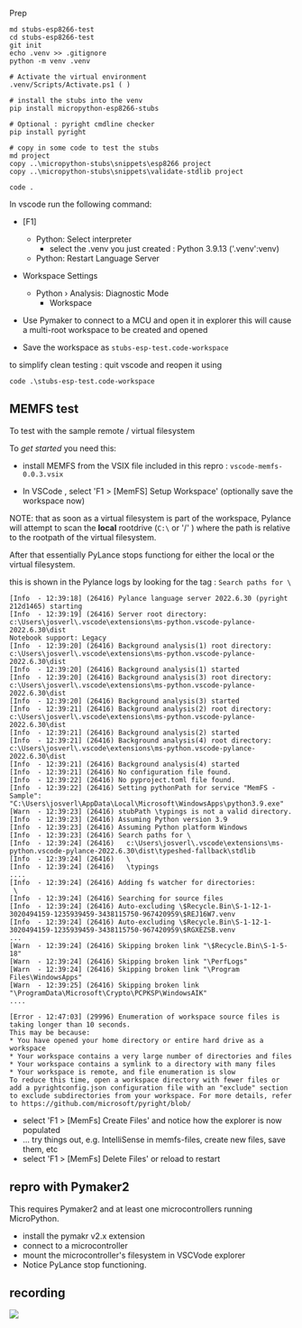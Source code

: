 Prep 

```
md stubs-esp8266-test
cd stubs-esp8266-test
git init 
echo .venv >> .gitignore
python -m venv .venv

# Activate the virtual environment
.venv/Scripts/Activate.ps1 ( )

# install the stubs into the venv
pip install micropython-esp8266-stubs

# Optional : pyright cmdline checker
pip install pyright

# copy in some code to test the stubs
md project
copy ..\micropython-stubs\snippets\esp8266 project
copy ..\micropython-stubs\snippets\validate-stdlib project

code .

```

In vscode run the following command:  
 - [F1]
   - Python: Select interpreter 
     - select the .venv you just created : Python 3.9.13 ('.venv':venv)  
   - Python: Restart Language Server

 - Workspace Settings
   - Python › Analysis: Diagnostic Mode
     - Workspace

 - Use Pymaker to connect to a MCU and open it in explorer
   this will cause a multi-root workspace to be created and opened
   
 - Save the workspace as `stubs-esp-test.code-workspace`
 
 to simplify clean testing : quit vscode and reopen it using 
``` 
code .\stubs-esp-test.code-workspace
```

## MEMFS test 

To test with the sample remote / virtual filesystem 

To *get started* you need this:

* install MEMFS from the VSIX file included in this repro : `vscode-memfs-0.0.3.vsix`

* In VSCode , select 'F1 > [MemFS] Setup Workspace' (optionally save the workspace now)

NOTE: that as soon as a virtual filesystem is part of the workspace, Pylance will attempt to scan the **local** rootdrive (`C:\` or '/' ) where the path is relative to the rootpath of the virtual filesystem.

After that essentially PyLance stops functiong for either the local  or the virtual filesystem.

this is shown in the Pylance logs by looking for the tag : `Search paths for \`
``` log 
[Info  - 12:39:18] (26416) Pylance language server 2022.6.30 (pyright 212d1465) starting
[Info  - 12:39:19] (26416) Server root directory: c:\Users\josverl\.vscode\extensions\ms-python.vscode-pylance-2022.6.30\dist
Notebook support: Legacy
[Info  - 12:39:20] (26416) Background analysis(1) root directory: c:\Users\josverl\.vscode\extensions\ms-python.vscode-pylance-2022.6.30\dist
[Info  - 12:39:20] (26416) Background analysis(1) started
[Info  - 12:39:20] (26416) Background analysis(3) root directory: c:\Users\josverl\.vscode\extensions\ms-python.vscode-pylance-2022.6.30\dist
[Info  - 12:39:20] (26416) Background analysis(3) started
[Info  - 12:39:21] (26416) Background analysis(2) root directory: c:\Users\josverl\.vscode\extensions\ms-python.vscode-pylance-2022.6.30\dist
[Info  - 12:39:21] (26416) Background analysis(2) started
[Info  - 12:39:21] (26416) Background analysis(4) root directory: c:\Users\josverl\.vscode\extensions\ms-python.vscode-pylance-2022.6.30\dist
[Info  - 12:39:21] (26416) Background analysis(4) started
[Info  - 12:39:21] (26416) No configuration file found.
[Info  - 12:39:22] (26416) No pyproject.toml file found.
[Info  - 12:39:22] (26416) Setting pythonPath for service "MemFS - Sample": "C:\Users\josverl\AppData\Local\Microsoft\WindowsApps\python3.9.exe"
[Warn  - 12:39:23] (26416) stubPath \typings is not a valid directory.
[Info  - 12:39:23] (26416) Assuming Python version 3.9
[Info  - 12:39:23] (26416) Assuming Python platform Windows
[Info  - 12:39:23] (26416) Search paths for \
[Info  - 12:39:24] (26416)   c:\Users\josverl\.vscode\extensions\ms-python.vscode-pylance-2022.6.30\dist\typeshed-fallback\stdlib
[Info  - 12:39:24] (26416)   \
[Info  - 12:39:24] (26416)   \typings
....
[Info  - 12:39:24] (26416) Adding fs watcher for directories:
 \
[Info  - 12:39:24] (26416) Searching for source files
[Info  - 12:39:24] (26416) Auto-excluding \$Recycle.Bin\S-1-12-1-3020494159-1235939459-3438115750-967420959\$REJ16W7.venv
[Info  - 12:39:24] (26416) Auto-excluding \$Recycle.Bin\S-1-12-1-3020494159-1235939459-3438115750-967420959\$RGXEZSB.venv
...
[Warn  - 12:39:24] (26416) Skipping broken link "\$Recycle.Bin\S-1-5-18"
[Warn  - 12:39:24] (26416) Skipping broken link "\PerfLogs"
[Warn  - 12:39:24] (26416) Skipping broken link "\Program Files\WindowsApps"
[Warn  - 12:39:25] (26416) Skipping broken link "\ProgramData\Microsoft\Crypto\PCPKSP\WindowsAIK"
....

[Error - 12:47:03] (29996) Enumeration of workspace source files is taking longer than 10 seconds.
This may be because:
* You have opened your home directory or entire hard drive as a workspace
* Your workspace contains a very large number of directories and files
* Your workspace contains a symlink to a directory with many files
* Your workspace is remote, and file enumeration is slow
To reduce this time, open a workspace directory with fewer files or add a pyrightconfig.json configuration file with an "exclude" section to exclude subdirectories from your workspace. For more details, refer to https://github.com/microsoft/pyright/blob/
```

* select 'F1 > [MemFs] Create Files' and notice how the explorer is now populated
* ... try things out, e.g. IntelliSense in memfs-files, create new files, save them, etc
* select 'F1 > [MemFs] Delete Files' or reload to restart


## repro with Pymaker2

This requires Pymaker2 and at least one  microcontrollers running MicroPython.

- install the pymakr v2.x extension
- connect to a microcontroller
- mount the microcontroller's filesystem in VSCVode explorer
- Notice PyLance stop functioning.


## recording 

![](https://github.com/Josverl/stubs-esp-test/blob/main/docs/img/pylance-good-bad-ugly.gif?raw=true)
